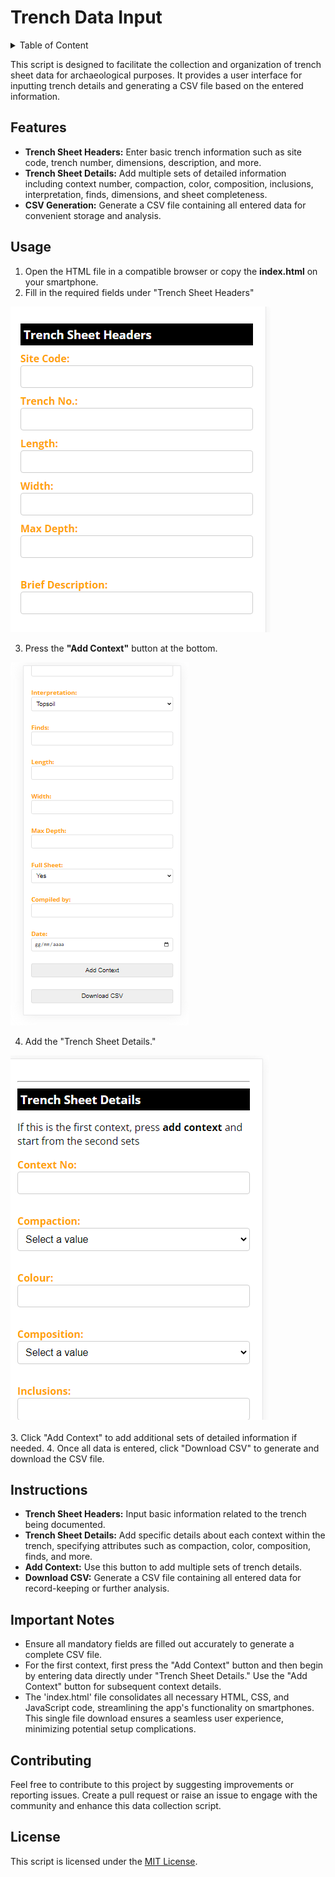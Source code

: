 <h1> Trench Data Input</h1>

<details>

<summary>Table of Content</summary>

- [Features](#features)
- [Usage](#usage)
- [Instructions](#instructions)
- [Important Notes](#important-notes)
- [Contributing](#contributing)
- [License](#license)

</details>

This script is designed to facilitate the collection and organization of trench sheet data for archaeological purposes. It provides a user interface for inputting trench details and generating a CSV file based on the entered information.

## Features

- **Trench Sheet Headers:** Enter basic trench information such as site code, trench number, dimensions, description, and more.
- **Trench Sheet Details:** Add multiple sets of detailed information including context number, compaction, color, composition, inclusions, interpretation, finds, dimensions, and sheet completeness.
- **CSV Generation:** Generate a CSV file containing all entered data for convenient storage and analysis.

## Usage

1. Open the HTML file in a compatible browser or copy the <strong>index.html</strong> on your smartphone.
2. Fill in the required fields under "Trench Sheet Headers"

![](./img/header.png)

3. Press the <strong>"Add Context"</strong> button at the bottom.

![](./img/buttons.png)

4. Add the "Trench Sheet Details."

![](./img/bottom.png)<br>
<br>
3. Click "Add Context" to add additional sets of detailed information if needed.
4. Once all data is entered, click "Download CSV" to generate and download the CSV file.

## Instructions

- **Trench Sheet Headers:** Input basic information related to the trench being documented.
- **Trench Sheet Details:** Add specific details about each context within the trench, specifying attributes such as compaction, color, composition, finds, and more.
- **Add Context:** Use this button to add multiple sets of trench details.
- **Download CSV:** Generate a CSV file containing all entered data for record-keeping or further analysis.

## Important Notes

- Ensure all mandatory fields are filled out accurately to generate a complete CSV file.
- For the first context, first press the "Add Context" button and then begin by entering data directly under "Trench Sheet Details." Use the "Add Context" button for subsequent context details.
- The 'index.html' file consolidates all necessary HTML, CSS, and JavaScript code, streamlining the app's functionality on smartphones. This single file download ensures a seamless user experience, minimizing potential setup complications.

## Contributing

Feel free to contribute to this project by suggesting improvements or reporting issues. Create a pull request or raise an issue to engage with the community and enhance this data collection script.

## License

This script is licensed under the [MIT License](LICENSE.md).
